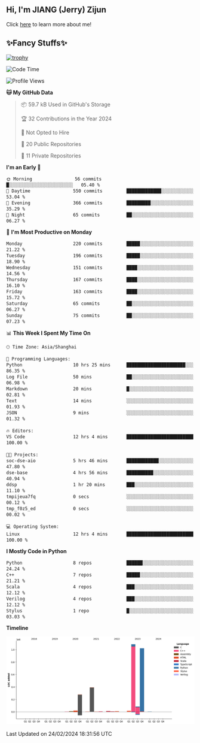 ## Hi, I'm JIANG (Jerry) Zijun

Click [here](https://jzjerry.github.io/about/) to learn more about me!

## ✨Fancy Stuffs✨
[![trophy](https://github-profile-trophy.vercel.app/?username=jzjerry&theme=onedark)](https://github.com/ryo-ma/github-profile-trophy)
<!--START_SECTION:waka-->
![Code Time](http://img.shields.io/badge/Code%20Time-262%20hrs%2034%20mins-blue)

![Profile Views](http://img.shields.io/badge/Profile%20Views-1-blue)

**🐱 My GitHub Data** 

> 📦 59.7 kB Used in GitHub's Storage 
 > 
> 🏆 32 Contributions in the Year 2024
 > 
> 🚫 Not Opted to Hire
 > 
> 📜 20 Public Repositories 
 > 
> 🔑 11 Private Repositories 
 > 
**I'm an Early 🐤** 

```text
🌞 Morning                56 commits          █░░░░░░░░░░░░░░░░░░░░░░░░   05.40 % 
🌆 Daytime                550 commits         █████████████░░░░░░░░░░░░   53.04 % 
🌃 Evening                366 commits         █████████░░░░░░░░░░░░░░░░   35.29 % 
🌙 Night                  65 commits          ██░░░░░░░░░░░░░░░░░░░░░░░   06.27 % 
```
📅 **I'm Most Productive on Monday** 

```text
Monday                   220 commits         █████░░░░░░░░░░░░░░░░░░░░   21.22 % 
Tuesday                  196 commits         █████░░░░░░░░░░░░░░░░░░░░   18.90 % 
Wednesday                151 commits         ████░░░░░░░░░░░░░░░░░░░░░   14.56 % 
Thursday                 167 commits         ████░░░░░░░░░░░░░░░░░░░░░   16.10 % 
Friday                   163 commits         ████░░░░░░░░░░░░░░░░░░░░░   15.72 % 
Saturday                 65 commits          ██░░░░░░░░░░░░░░░░░░░░░░░   06.27 % 
Sunday                   75 commits          ██░░░░░░░░░░░░░░░░░░░░░░░   07.23 % 
```


📊 **This Week I Spent My Time On** 

```text
🕑︎ Time Zone: Asia/Shanghai

💬 Programming Languages: 
Python                   10 hrs 25 mins      ██████████████████████░░░   86.35 % 
Log File                 50 mins             ██░░░░░░░░░░░░░░░░░░░░░░░   06.98 % 
Markdown                 20 mins             █░░░░░░░░░░░░░░░░░░░░░░░░   02.81 % 
Text                     14 mins             ░░░░░░░░░░░░░░░░░░░░░░░░░   01.93 % 
JSON                     9 mins              ░░░░░░░░░░░░░░░░░░░░░░░░░   01.32 % 

🔥 Editors: 
VS Code                  12 hrs 4 mins       █████████████████████████   100.00 % 

🐱‍💻 Projects: 
soc-dse-aio              5 hrs 46 mins       ████████████░░░░░░░░░░░░░   47.80 % 
dse-base                 4 hrs 56 mins       ██████████░░░░░░░░░░░░░░░   40.94 % 
ddsp                     1 hr 20 mins        ███░░░░░░░░░░░░░░░░░░░░░░   11.10 % 
tmpijeua7fq              0 secs              ░░░░░░░░░░░░░░░░░░░░░░░░░   00.12 % 
tmp_f0z5_ed              0 secs              ░░░░░░░░░░░░░░░░░░░░░░░░░   00.02 % 

💻 Operating System: 
Linux                    12 hrs 4 mins       █████████████████████████   100.00 % 
```

**I Mostly Code in Python** 

```text
Python                   8 repos             ██████░░░░░░░░░░░░░░░░░░░   24.24 % 
C++                      7 repos             █████░░░░░░░░░░░░░░░░░░░░   21.21 % 
Scala                    4 repos             ███░░░░░░░░░░░░░░░░░░░░░░   12.12 % 
Verilog                  4 repos             ███░░░░░░░░░░░░░░░░░░░░░░   12.12 % 
Stylus                   1 repo              █░░░░░░░░░░░░░░░░░░░░░░░░   03.03 % 
```



**Timeline**

![Lines of Code chart](https://raw.githubusercontent.com/Jzjerry/Jzjerry/main/assets/bar_graph.png)


 Last Updated on 24/02/2024 18:31:56 UTC
<!--END_SECTION:waka-->
